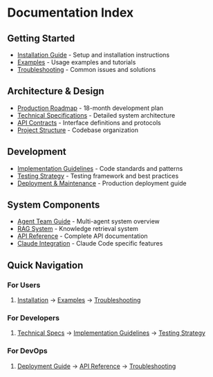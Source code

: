 # Documentation Index

## Getting Started
- [Installation Guide](INSTALLATION.md) - Setup and installation instructions
- [Examples](EXAMPLES.md) - Usage examples and tutorials
- [Troubleshooting](TROUBLESHOOTING.md) - Common issues and solutions

## Architecture & Design
- [Production Roadmap](PRODUCTION_ROADMAP.md) - 18-month development plan
- [Technical Specifications](TECHNICAL_SPECIFICATIONS.md) - Detailed system architecture
- [API Contracts](API_CONTRACTS.md) - Interface definitions and protocols
- [Project Structure](PROJECT_STRUCTURE.md) - Codebase organization

## Development
- [Implementation Guidelines](IMPLEMENTATION_GUIDELINES.md) - Code standards and patterns
- [Testing Strategy](TESTING_STRATEGY.md) - Testing framework and best practices
- [Deployment & Maintenance](DEPLOYMENT_MAINTENANCE.md) - Production deployment guide

## System Components
- [Agent Team Guide](AGENT_TEAM_GUIDE.md) - Multi-agent system overview
- [RAG System](HOW_RAG_WORKS.md) - Knowledge retrieval system
- [API Reference](API.md) - Complete API documentation
- [Claude Integration](CLAUDE.md) - Claude Code specific features

## Quick Navigation

### For Users
1. [Installation](INSTALLATION.md) → [Examples](EXAMPLES.md) → [Troubleshooting](TROUBLESHOOTING.md)

### For Developers  
1. [Technical Specs](TECHNICAL_SPECIFICATIONS.md) → [Implementation Guidelines](IMPLEMENTATION_GUIDELINES.md) → [Testing Strategy](TESTING_STRATEGY.md)

### For DevOps
1. [Deployment Guide](DEPLOYMENT_MAINTENANCE.md) → [API Reference](API.md) → [Troubleshooting](TROUBLESHOOTING.md)